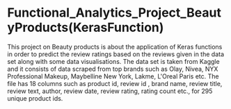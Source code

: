 # Functional_Analytics_Project_BeautyProducts(KerasFunction)
This project on Beauty products is about the application of Keras functions in order to predict the review ratings based on the reviews given in the data set along with some data visualisations.
The data set is taken from Kaggle and it consists of data scraped from top brands such as Olay, Nivea, NYX Professional Makeup, Maybelline New York, Lakme, L'Oreal Paris etc. The file has 18 columns such as product id, review id , brand name, review title, review text, author, review date, review rating, rating count etc., for 295 unique product ids.
